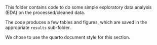 This folder contains code to do some simple exploratory data analysis (EDA) on the processed/cleaned data.

The code produces a few tables and figures, which are saved in the appropriate `results` sub-folder.

We chose to use the quarto document style for this section. 